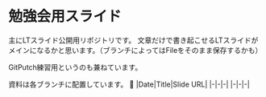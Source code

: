 # 勉強会用スライド

主にLTスライド公開用リポジトリです。
文章だけで書き起こせるLTスライドがメインになるかと思います。（ブランチによってはFileをそのまま保存するかも）

GitPutch練習用というのも兼ねています。

資料は各ブランチに配置しています。
[](
    ![alt](assets/image_name.png)
)
|Date|Title|Slide URL|
|-|-|-|
|-|-|-|